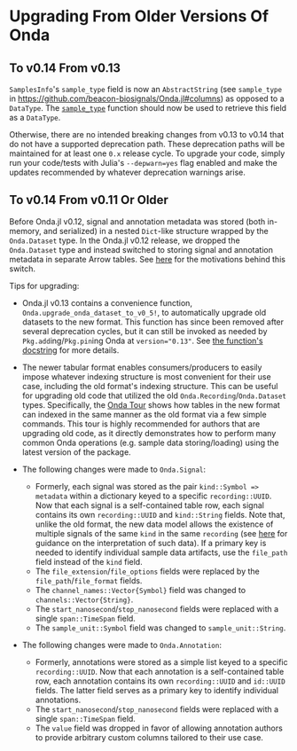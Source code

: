 # Upgrading From Older Versions Of Onda

## To v0.14 From v0.13

`SamplesInfo`'s `sample_type` field is now an `AbstractString` (see `sample_type` in https://github.com/beacon-biosignals/Onda.jl#columns) as opposed to a `DataType`. The [`sample_type`](@ref) function should now be used to retrieve this field as a `DataType`.

Otherwise, there are no intended breaking changes from v0.13 to v0.14 that do not have a supported deprecation path. These deprecation paths will be maintained for at least one `0.x` release cycle. To upgrade your code, simply run your code/tests with Julia's `--depwarn=yes` flag enabled and make the updates recommended by whatever deprecation warnings arise.

## To v0.14 From v0.11 Or Older

Before Onda.jl v0.12, signal and annotation metadata was stored (both in-memory, and serialized) in a nested `Dict`-like structure wrapped by the `Onda.Dataset` type. In the Onda.jl v0.12 release, we dropped the `Onda.Dataset` type and instead switched to storing signal and annotation metadata in separate Arrow tables. See [here](https://github.com/beacon-biosignals/OndaFormat/issues/25) for the motivations behind this switch.

Tips for upgrading:

- Onda.jl v0.13 contains a convenience function, `Onda.upgrade_onda_dataset_to_v0_5!`, to automatically upgrade old datasets to the new format. This function has since been removed after several deprecation cycles, but it can still be invoked as needed by `Pkg.add`ing/`Pkg.pin`ing Onda at `version="0.13"`. See [the function's docstring](https://github.com/beacon-biosignals/Onda.jl/blob/eb2623dc3fe436850667c646aa7c329485c61046/src/Onda.jl#L34-L70) for more details.

- The newer tabular format enables consumers/producers to easily impose whatever indexing structure is most convenient for their use case, including the old format's indexing structure. This can be useful for upgrading old code that utilized the old `Onda.Recording`/`Onda.Dataset` types. Specifically, the [Onda Tour](https://github.com/beacon-biosignals/Onda.jl/blob/master/examples/tour.jl) shows how tables in the new format can indexed in the same manner as the old format via a few simple commands. This tour is highly recommended for authors that are upgrading old code, as it directly demonstrates how to perform many common Onda operations (e.g. sample data storing/loading) using the latest version of the package.

- The following changes were made to `Onda.Signal`:
    - Formerly, each signal was stored as the pair `kind::Symbol => metadata` within a dictionary keyed to a specific `recording::UUID`. Now that each signal is a self-contained table row, each signal contains its own `recording::UUID` and `kind::String` fields. Note that, unlike the old format, the new data model allows the existence of multiple signals of the same `kind` in the same `recording` (see [here](https://github.com/beacon-biosignals/Onda.jl/README.md#columns) for guidance on the interpretation of such data). If a primary key is needed to identify individual sample data artifacts, use the `file_path` field instead of the `kind` field.
    - The `file_extension`/`file_options` fields were replaced by the `file_path`/`file_format` fields.
    - The `channel_names::Vector{Symbol}` field was changed to `channels::Vector{String}`.
    - The `start_nanosecond`/`stop_nanosecond` fields were replaced with a single `span::TimeSpan` field.
    - The `sample_unit::Symbol` field was changed to `sample_unit::String`.

- The following changes were made to `Onda.Annotation`:
    - Formerly, annotations were stored as a simple list keyed to a specific `recording::UUID`. Now that each annotation is a self-contained table row, each annotation contains its own `recording::UUID` and `id::UUID` fields. The latter field serves as a primary key to identify individual annotations.
    - The `start_nanosecond`/`stop_nanosecond` fields were replaced with a single `span::TimeSpan` field.
    - The `value` field was dropped in favor of allowing annotation authors to provide arbitrary custom columns tailored to their use case.
